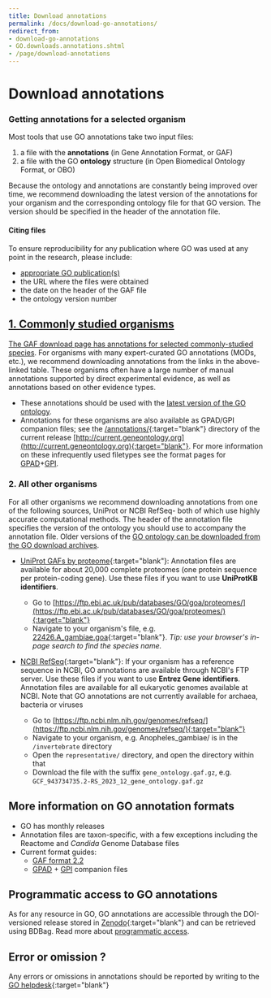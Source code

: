 ```yaml
---
title: Download annotations
permalink: /docs/download-go-annotations/
redirect_from: 
- download-go-annotations
- GO.downloads.annotations.shtml
- /page/download-annotations
---
```


# Download annotations 

### Getting annotations for a selected organism
Most tools that use GO annotations take two input files: 
1. a file with the **annotations** (in Gene Annotation Format, or GAF)
2. a file with the GO **ontology** structure (in Open Biomedical Ontology Format, or OBO)
   
Because the ontology and annotations are constantly being improved over time, we recommend downloading the latest version of the annotations for your organism and the corresponding ontology file for that GO version. The version should be specified in the header of the annotation file. 

#### Citing files
To ensure reproducibility for any publication where GO was used at any point in the research, please include:
* [appropriate GO publication(s)](docs/go-citation-policy/)
* the URL where the files were obtained
* the date on the header of the GAF file
* the ontology version number

## [1. Commonly studied organisms](http://current.geneontology.org/products/pages/downloads.html)
[The GAF download page has annotations for selected commonly-studied species](http://current.geneontology.org/products/pages/downloads.html).
For organisms with many expert-curated GO annotations (MODs, etc.), we recommend downloading annotations from the links in the above-linked table. These organisms often have a large number of manual annotations supported by direct experimental evidence, as well as annotations based on other evidence types.
<!-- * Most of these have two downloads available, one with the full set of GO annotations, and one with only the “core” function annotations (PAN-GO) for each organism. /-->
* These annotations should be used with the [latest version of the GO ontology](http://current.geneontology.org/ontology/index.html).
* Annotations for these organisms are also available as GPAD/GPI companion files; see the [/annotations/](http://current.geneontology.org/annotations/index.html){:target="blank"} directory of the current release [http://current.geneontology.org](http://current.geneontology.org){:target="blank"}. For more information on these infrequently used filetypes see the format pages for [GPAD](/docs/gene-product-association-data-gpad-format/)+[GPI](/docs/gene-product-information-gpi-format/).

### 2. All other organisms
For all other organisms we recommend downloading annotations from one of the following sources, UniProt or NCBI RefSeq- both of which use highly accurate computational methods. The header of the annotation file specifies the version of the ontology you should use to accompany the annotation file. Older versions of the [GO ontology can be downloaded from the GO download archives](http://release.geneontology.org/).

* [UniProt GAFs by proteome](https://ftp.ebi.ac.uk/pub/databases/GO/goa/proteomes/){:target="blank"}: Annotation files are available for about 20,000 complete proteomes (one protein sequence per protein-coding gene). Use these files if you want to use **UniProtKB identifiers**.
  * Go to [https://ftp.ebi.ac.uk/pub/databases/GO/goa/proteomes/](https://ftp.ebi.ac.uk/pub/databases/GO/goa/proteomes/){:target="blank"}
  * Navigate to your organism's file, e.g. [22426.A_gambiae.goa](https://ftp.ebi.ac.uk/pub/databases/GO/goa/proteomes/22426.A_gambiae.goa){:target="blank"}.
    *Tip: use your browser's in-page search to find the species name.*

* [NCBI RefSeq](https://ftp.ncbi.nlm.nih.gov/genomes/refseq/){:target="blank"}: If your organism has a reference sequence in NCBI, GO annotations are available through NCBI's FTP server. Use these files if you want to use **Entrez Gene identifiers**. Annotation files are available for all eukaryotic genomes available at NCBI. Note that GO annotations are not currently available for archaea, bacteria or viruses
  * Go to [https://ftp.ncbi.nlm.nih.gov/genomes/refseq/](https://ftp.ncbi.nlm.nih.gov/genomes/refseq/){:target="blank"}
  * Navigate to your organism, e.g. Anopheles_gambiae/ is in the `/invertebrate` directory
  * Open the `representative/` directory, and open the directory within that
  * Download the file with the suffix `gene_ontology.gaf.gz`, e.g. `GCF_943734735.2-RS_2023_12_gene_ontology.gaf.gz`

## More information on GO annotation formats
+ GO has monthly releases
+ Annotation files are taxon-specific, with a few exceptions including the Reactome and *Candida* Genome Database files
+ Current format guides:
  + [GAF format 2.2](/docs/go-annotation-file-gaf-format-2.2/) 
  + [GPAD](/docs/gene-product-association-data-gpad-format/) + [GPI](/docs/gene-product-information-gpi-format/) companion files
  
## Programmatic access to GO annotations
As for any resource in GO, GO annotations are accessible through the DOI-versioned release stored in [Zenodo](https://doi.org/10.5281/zenodo.1205159){:target="blank"} and can be retrieved using BDBag. Read more about [programmatic access](/docs/tools-guide/#programmatic-download-bdbag).

## Error or omission ?
Any errors or omissions in annotations should be reported by writing to the [GO helpdesk](http://help.geneontology.org/){:target="blank"}
